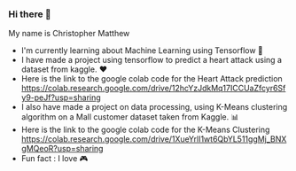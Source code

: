 ### Hi there 👋

<!--
**Pantodynamos/Pantodynamos** is a ✨ _special_ ✨ repository because its `README.md` (this file) appears on your GitHub profile.

Here are some ideas to get you started:

- 🔭 I’m currently working on ...
- 🌱 I’m currently learning ...
- 👯 I’m looking to collaborate on ...
- 🤔 I’m looking for help with ...
- 💬 Ask me about ...
- 📫 How to reach me: ...
- 😄 Pronouns: ...
- ⚡ Fun fact: ...
-->

My name is Christopher Matthew
- I'm currently learning about Machine Learning using Tensorflow :large_orange_diamond:
- I have made a project using tensorflow to predict a heart attack using a dataset from kaggle. :heart:
- Here is the link to the google colab code for the Heart Attack prediction https://colab.research.google.com/drive/12hcYzJdkMq17ICCUaZfcyr6Sfy9-peJf?usp=sharing
- I also have made a project on data processing, using K-Means clustering algorithm on a Mall customer dataset taken from Kaggle. :bar_chart:
- Here is the link to the google colab code for the K-Means Clustering https://colab.research.google.com/drive/1XueYrlI1wt6QbYL511ggMj_BNXgMQeoR?usp=sharing
- Fun fact : I love :video_game:
